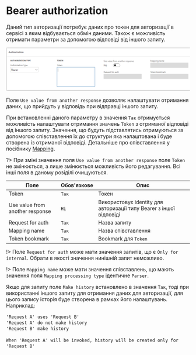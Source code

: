 # Bearer authorization

Даний тип авторизації потребує даних про токен для авторизації в сервісі з яким відбувається обмін даними.
Також є можливість отримати параметри за допомогою відповіді від іншого запиту.

![](../_media/requestParameter_7.png)

Поле `Use value from another response` дозволяє налаштувати отримання даних, що прийдуть у відповідь при відправці іншого запиту.

При встановленні даного параметру в значення `Так` отримується можливість налаштувати отримання значень `Token` з отриманої відповіді від іншого запиту.
Значення, що будуть підставлятись отримуються за допомогою співставлення їх до структури яка налаштована і буде створена із отриманої відповіді. Детальніше про співставлення у посібнику [Mapping](/ua/mapping.md).

?> При зміні значення поля `Use value from another response` поле `Token` не змінюється, а лише змінюється можливість його редагування. Всі інші поля в даному розіділі очищуються.

| Поле                            | Обов'язкове      | Опис                                                                |
| ------------------------------- | ---------------- | ------------------------------------------------------------------- |
| Token                           | <code>Так</code> | Токен                                                               |
| Use value from another response | <code>Ні</code>  | Використовує identity для авторизації типу Bearer з іншої відповіді |
| Request for auth                | <code>Так</code> | Назва запиту                                                        |
| Mapping name                    | <code>Так</code> | Назва співставлення                                                 |
| Token bookmark                  | <code>Так</code> | Bookmark для `Token`                                                |

!> Поле `Request for auth` може мати значення запитів, що є `Only for internal`. Обрати в якості значення нинішній запит неможливо.

!> Поле `Mapping name` може мати значення співставлень, що мають значення поля `Mapping processing type` ідентичне `Parser`.

Якщо для запиту поле `Make history` встановлено в значення `Так`, тоді при використанні іншого запиту для отримання даних для авторизації, для цього запису історія буде створена в рамках його налаштувань. Наприклад:

```text
'Request A' uses 'Request B'
'Request A' do not make history
'Request B' make history

When 'Request A' will be invoked, history will be created only for 'Request B'
```
